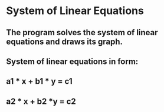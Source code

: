 # System of Linear Equations #
## The program solves the system of linear equations and draws its graph. ##

## System of linear equations in form: ##
  ##  a1 * x + b1 * y = c1 ##
  ##  a2 * x + b2 *y = c2 ##

